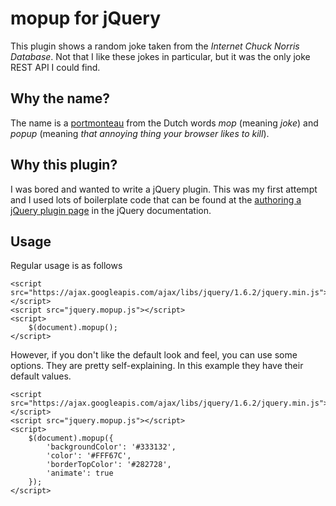 # mopup for jQuery
This plugin shows a random joke taken from the _Internet Chuck Norris Database_. Not that I like these jokes in particular, but it was the only joke REST API I could find.

## Why the name?
The name is a [portmonteau](http://en.wikipedia.org/wiki/Portmanteau "Wikipedia") from the Dutch words *mop* (meaning *joke*) and *popup* (meaning *that annoying thing your browser likes to kill*).

## Why this plugin?
I was bored and wanted to write a jQuery plugin. This was my first attempt and I used lots of boilerplate code that can be found at the [authoring a jQuery plugin page](http://docs.jquery.com/Plugins/Authoring "jQuery Documentation") in the jQuery documentation.

## Usage
Regular usage is as follows

    <script src="https://ajax.googleapis.com/ajax/libs/jquery/1.6.2/jquery.min.js"></script>
    <script src="jquery.mopup.js"></script>
    <script>
        $(document).mopup();
    </script>

However, if you don't like the default look and feel, you can use some options. They are pretty self-explaining. In this example they have their default values. 

    <script src="https://ajax.googleapis.com/ajax/libs/jquery/1.6.2/jquery.min.js"></script>
    <script src="jquery.mopup.js"></script>
    <script>
        $(document).mopup({
            'backgroundColor': '#333132',
            'color': '#FFF67C',
            'borderTopColor': '#282728',
            'animate': true
        });
    </script>